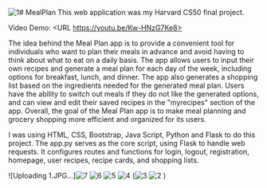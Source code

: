 ![1](https://github.com/Kris-glitch/MealPlan/assets/78586563/042844cd-40a6-4d63-97bb-8ab81ffbb253)# MealPlan
This web application was my Harvard CS50 final project.

Video Demo: <URL https://youtu.be/Kw-HNzG7Ke8>


The idea behind the Meal Plan app is to provide a convenient tool for individuals who want to plan their meals in advance and avoid having to think about what to eat on a daily basis. The app allows users to input their own recipes and generate a meal plan for each day of the week, including options for breakfast, lunch, and dinner. The app also generates a shopping list based on the ingredients needed for the generated meal plan. Users have the ability to switch out meals if they do not like the generated options, and can view and edit their saved recipes in the "myrecipes" section of the app. Overall, the goal of the Meal Plan app is to make meal planning and grocery shopping more efficient and organized for its users.

I was using HTML, CSS, Bootstrap, Java Script, Python and Flask to do this project. The app.py serves as the core script, using Flask to handle web requests. It configures routes and functions for login, logout, registration, homepage, user recipes, recipe cards, and shopping lists. 

![Uploading 1.JPG…]![7](https://github.com/Kris-glitch/MealPlan/assets/78586563/f0e12853-3591-4bcf-8300-d76dbe840467)
![6](https://github.com/Kris-glitch/MealPlan/assets/78586563/c99d088a-296f-4579-9d71-53bed7fd9dcc)
![5](https://github.com/Kris-glitch/MealPlan/assets/78586563/0b6bbcae-8583-44b8-bafc-da2a91272aaf)
![4](https://github.com/Kris-glitch/MealPlan/assets/78586563/566befb0-5cdd-478a-acc8-61a1eb19d2a4)
(![3](https://github.com/Kris-glitch/MealPlan/assets/78586563/2026ff07-f291-483c-85fb-7ec0e3b14c72)
![2](https://github.com/Kris-glitch/MealPlan/assets/78586563/ff0629ae-2e61-4b8a-b37f-602cf383979f)
)

